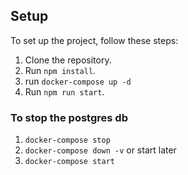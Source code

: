 ## Setup

To set up the project, follow these steps:

1. Clone the repository.
2. Run `npm install`.
3. run `docker-compose up -d`
4. Run `npm run start`.

### To stop the postgres db

1.  `docker-compose stop`
2.  `docker-compose down -v`
    or start later
3.  `docker-compose start`
